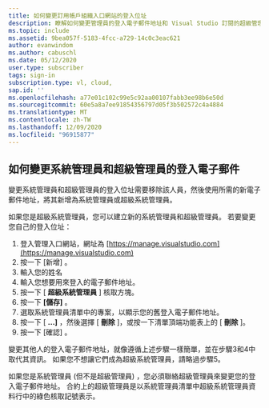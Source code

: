```yaml
---
title: 如何變更訂用帳戶組織入口網站的登入位址
description: 瞭解如何變更管理員的登入電子郵件地址和 Visual Studio 訂閱的超級管理員
ms.topic: include
ms.assetid: 9bea057f-5183-4fcc-a729-14c0c3eac621
author: evanwindom
ms.author: cabuschl
ms.date: 05/12/2020
user.type: subscriber
tags: sign-in
subscription.type: vl, cloud,
sap.id: ''
ms.openlocfilehash: a77e01c102c99e5c92aa00107fabb3ee98b6e50d
ms.sourcegitcommit: 60e5a8a7ee91854356797d05f3b502572c4a4884
ms.translationtype: MT
ms.contentlocale: zh-TW
ms.lasthandoff: 12/09/2020
ms.locfileid: "96915877"
---
```

## <a name="how-to-change-sign-in-emails-for-admins-and-super-admins"></a>如何變更系統管理員和超級管理員的登入電子郵件

變更系統管理員和超級管理員的登入位址需要移除該人員，然後使用所需的新電子郵件地址，將其新增為系統管理員或超級系統管理員。 

如果您是超級系統管理員，您可以建立新的系統管理員和超級管理員。  若要變更您自己的登入位址：
1. 登入管理入口網站，網址為 [https://manage.visualstudio.com](https://manage.visualstudio.com)
0. 按一下 [新增] 。
0. 輸入您的姓名 
0. 輸入您想要用來登入的電子郵件地址。
0. 按一下 [ **超級系統管理員** ] 核取方塊。
0. 按一下 **[儲存]** 。
0. 選取系統管理員清單中的專案，以顯示您的舊登入電子郵件地址。
0. 按一下 [ **...]** ，然後選擇 [ **刪除** ]，或按一下清單頂端功能表上的 [ **刪除** ]。
0. 按一下 [確認]  。

變更其他人的登入電子郵件地址，就像遵循上述步驟一樣簡單，並在步驟3和4中取代其資訊。  如果您不想讓它們成為超級系統管理員，請略過步驟5。

如果您是系統管理員 (但不是超級管理員) ，您必須聯絡超級管理員來變更您的登入電子郵件地址。  合約上的超級管理員是以系統管理員清單中超級系統管理員資料行中的綠色核取記號表示。  